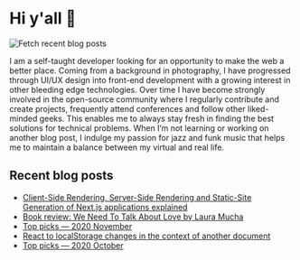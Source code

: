 # Hi y'all 👋

![Fetch recent blog posts](https://github.com/pawelgrzybek/pawelgrzybek/workflows/Fetch%20recent%20blog%20posts/badge.svg)

I am a self-taught developer looking for an opportunity to make the web a better place. Coming from a background in photography, I have progressed through UI/UX design into front-end development with a growing interest in other bleeding edge technologies. Over time I have become strongly involved in the open-source community where I regularly contribute and create projects, frequently attend conferences and follow other liked-minded geeks. This enables me to always stay fresh in finding the best solutions for technical problems. When I’m not learning or working on another blog post, I indulge my passion for jazz and funk music that helps me to maintain a balance between my virtual and real life.

## Recent blog posts

<!-- FEED-START -->
- [Client-Side Rendering, Server-Side Rendering and Static-Site Generation of Next.js applications explained](https://pawelgrzybek.com/client-side-rendering-server-side-rendering-and-static-site-generation-of-nextjs-applications-explained/)
- [Book review: We Need To Talk About Love by Laura Mucha](https://pawelgrzybek.com/book-review-we-need-to-talk-about-love-by-laura-mucha/)
- [Top picks — 2020 November](https://pawelgrzybek.com/top-picks-2020-november/)
- [React to localStorage changes in the context of another document](https://pawelgrzybek.com/react-to-localstorage-changes-in-the-context-of-another-document/)
- [Top picks — 2020 October](https://pawelgrzybek.com/top-picks-2020-october/)
<!-- FEED-END -->